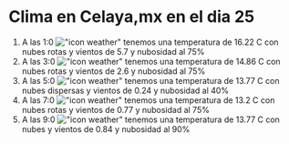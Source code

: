 # Clima en Celaya,mx en el dia 25

1. A las 1:0 !["icon weather"](http://openweathermap.org/img/w/04n.png) tenemos una temperatura de 16.22 C con nubes rotas y  vientos de 5.7 y nubosidad al 75%
1. A las 3:0 !["icon weather"](http://openweathermap.org/img/w/04n.png) tenemos una temperatura de 14.86 C con nubes rotas y  vientos de 2.6 y nubosidad al 75%
1. A las 5:0 !["icon weather"](http://openweathermap.org/img/w/03n.png) tenemos una temperatura de 13.77 C con nubes dispersas y  vientos de 0.24 y nubosidad al 40%
1. A las 7:0 !["icon weather"](http://openweathermap.org/img/w/04n.png) tenemos una temperatura de 13.2 C con nubes rotas y  vientos de 0.77 y nubosidad al 75%
1. A las 9:0 !["icon weather"](http://openweathermap.org/img/w/04d.png) tenemos una temperatura de 13.77 C con nubes y  vientos de 0.84 y nubosidad al 90%
